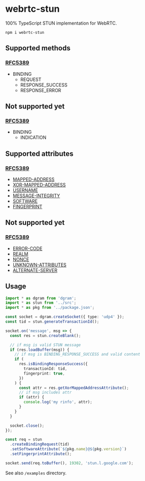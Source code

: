 # webrtc-stun

100% TypeScript STUN implementation for WebRTC.

```
npm i webrtc-stun
```

## Supported methods
### [RFC5389](https://tools.ietf.org/html/rfc5389#section-18.1)
- BINDING
  - REQUEST
  - RESPONSE_SUCCESS
  - RESPONSE_ERROR

## Not supported yet
### [RFC5389](https://tools.ietf.org/html/rfc5389#section-18.1)
- BINDING
  - INDICATION

## Supported attributes
### [RFC5389](https://tools.ietf.org/html/rfc5389#section-18.2)
- [MAPPED-ADDRESS](https://tools.ietf.org/html/rfc5389#section-15.1)
- [XOR-MAPPED-ADDRESS](https://tools.ietf.org/html/rfc5389#section-15.2)
- [USERNAME](https://tools.ietf.org/html/rfc5389#section-15.3)
- [MESSAGE-INTEGRITY](https://tools.ietf.org/html/rfc5389#section-15.4)
- [SOFTWARE](https://tools.ietf.org/html/rfc5389#section-15.10)
- [FINGERPRINT](https://tools.ietf.org/html/rfc5389#section-15.5)

## Not supported yet
### [RFC5389](https://tools.ietf.org/html/rfc5389#section-18.2)
- [ERROR-CODE](https://tools.ietf.org/html/rfc5389#section-15.6)
- [REALM](https://tools.ietf.org/html/rfc5389#section-15.7)
- [NONCE](https://tools.ietf.org/html/rfc5389#section-15.8)
- [UNKNOWN-ATTRIBUTES](https://tools.ietf.org/html/rfc5389#section-15.9)
- [ALTERNATE-SERVER](https://tools.ietf.org/html/rfc5389#section-15.11)

## Usage

```typescript
import * as dgram from 'dgram';
import * as stun from '../src';
import * as pkg from '../package.json';

const socket = dgram.createSocket({ type: 'udp4' });
const tid = stun.generateTransactionId();

socket.on('message', msg => {
  const res = stun.createBlank();

  // if msg is valid STUN message
  if (res.loadBuffer(msg)) {
    // if msg is BINDING_RESPONSE_SUCCESS and valid content
    if (
      res.isBindingResponseSuccess({
        transactionId: tid,
        fingerprint: true,
      })
    ) {
      const attr = res.getXorMappedAddressAttribute();
      // if msg includes attr
      if (attr) {
        console.log('my rinfo', attr);
      }
    }
  }

  socket.close();
});

const req = stun
  .createBindingRequest(tid)
  .setSoftwareAttribute(`${pkg.name}@${pkg.version}`)
  .setFingerprintAttribute();

socket.send(req.toBuffer(), 19302, 'stun.l.google.com');
```

See also `/examples` directory.
